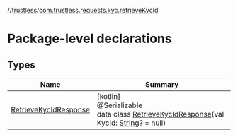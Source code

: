 //[trustless](../../index.md)/[com.trustless.requests.kyc.retrieveKycId](index.md)

# Package-level declarations

## Types

| Name | Summary |
|---|---|
| [RetrieveKycIdResponse](-retrieve-kyc-id-response/index.md) | [kotlin]<br>@Serializable<br>data class [RetrieveKycIdResponse](-retrieve-kyc-id-response/index.md)(val KycId: [String](https://kotlinlang.org/api/latest/jvm/stdlib/kotlin/-string/index.html)? = null) |
